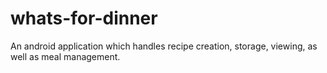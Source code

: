 # whats-for-dinner
An android application which handles recipe creation, storage, viewing, as well as meal management.
